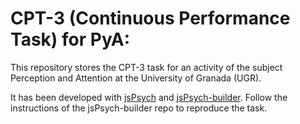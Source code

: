 # CPT-3 (Continuous Performance Task) for PyA:

This repository stores the CPT-3 task for an activity of the subject Perception and Attention at the University of Granada (UGR). 

It has been developed with [jsPsych](https://www.jspsych.org/7.3/) and [jsPsych-builder](https://github.com/bjoluc/jspsych-builder). Follow the instructions of the jsPsych-builder repo to reproduce the task. 